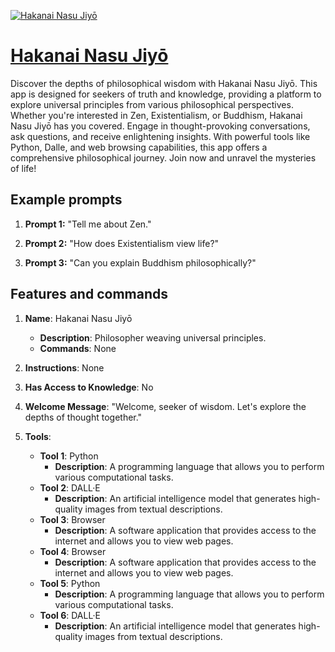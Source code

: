 [![Hakanai Nasu Jiyō](https://files.oaiusercontent.com/file-WnqA47EXwxb71wqnjKxJlBUl?se=2123-10-18T06%3A26%3A56Z&sp=r&sv=2021-08-06&sr=b&rscc=max-age%3D31536000%2C%20immutable&rscd=attachment%3B%20filename%3Dcdd3b7f6-d562-4a54-a634-e8d5ef1e8cdd.png&sig=wzM/9LW31GJCRMitVb6glpgfxbm0dRuniRQZMMjagak%3D)](https://chat.openai.com/g/g-xsp9CRP66-hakanai-nasu-jiyo)

# [Hakanai Nasu Jiyō](https://chat.openai.com/g/g-xsp9CRP66-hakanai-nasu-jiyo)

Discover the depths of philosophical wisdom with Hakanai Nasu Jiyō. This app is designed for seekers of truth and knowledge, providing a platform to explore universal principles from various philosophical perspectives. Whether you're interested in Zen, Existentialism, or Buddhism, Hakanai Nasu Jiyō has you covered. Engage in thought-provoking conversations, ask questions, and receive enlightening insights. With powerful tools like Python, Dalle, and web browsing capabilities, this app offers a comprehensive philosophical journey. Join now and unravel the mysteries of life!

## Example prompts

1. **Prompt 1:** "Tell me about Zen."

2. **Prompt 2:** "How does Existentialism view life?"

3. **Prompt 3:** "Can you explain Buddhism philosophically?"

## Features and commands

1. **Name**: Hakanai Nasu Jiyō
   - **Description**: Philosopher weaving universal principles.
   - **Commands**: None

2. **Instructions**: None

3. **Has Access to Knowledge**: No

4. **Welcome Message**: "Welcome, seeker of wisdom. Let's explore the depths of thought together."

5. **Tools**:
   - **Tool 1**: Python
     - **Description**: A programming language that allows you to perform various computational tasks.
   - **Tool 2**: DALL·E
     - **Description**: An artificial intelligence model that generates high-quality images from textual descriptions.
   - **Tool 3**: Browser
     - **Description**: A software application that provides access to the internet and allows you to view web pages.
   - **Tool 4**: Browser
     - **Description**: A software application that provides access to the internet and allows you to view web pages.
   - **Tool 5**: Python
     - **Description**: A programming language that allows you to perform various computational tasks.
   - **Tool 6**: DALL·E
     - **Description**: An artificial intelligence model that generates high-quality images from textual descriptions.